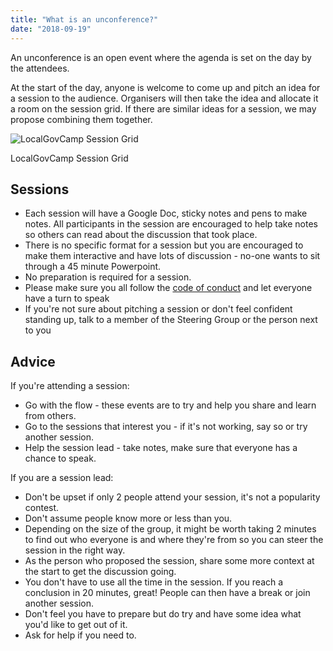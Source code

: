 ```yaml
---
title: "What is an unconference?"
date: "2018-09-19"
---
```


An unconference is an open event where the agenda is set on the day by the attendees.

At the start of the day, anyone is welcome to come up and pitch an idea for a session to the audience. Organisers will then take the idea and allocate it a room on the session grid. If there are similar ideas for a session, we may propose combining them together.

![LocalGovCamp Session Grid](images/10457452_10152205926813553_6965276624554073874_o.jpg)

LocalGovCamp Session Grid

## Sessions

- Each session will have a Google Doc, sticky notes and pens to make notes. All participants in the session are encouraged to help take notes so others can read about the discussion that took place.
- There is no specific format for a session but you are encouraged to make them interactive and have lots of discussion - no-one wants to sit through a 45 minute Powerpoint.
- No preparation is required for a session.
- Please make sure you all follow the [code of conduct](/membership/code-of-conduct) and let everyone have a turn to speak
- If you're not sure about pitching a session or don't feel confident standing up, talk to a member of the Steering Group or the person next to you

## Advice

If you're attending a session:

- Go with the flow - these events are to try and help you share and learn from others.
- Go to the sessions that interest you - if it's not working, say so or try another session.
- Help the session lead - take notes, make sure that everyone has a chance to speak.

If you are a session lead:

- Don't be upset if only 2 people attend your session, it's not a popularity contest.
- Don't assume people know more or less than you.
- Depending on the size of the group, it might be worth taking 2 minutes to find out who everyone is and where they're from so you can steer the session in the right way.
- As the person who proposed the session, share some more context at the start to get the discussion going.
- You don't have to use all the time in the session. If you reach a conclusion in 20 minutes, great! People can then have a break or join another session.
- Don't feel you have to prepare but do try and have some idea what you'd like to get out of it.
- Ask for help if you need to.
